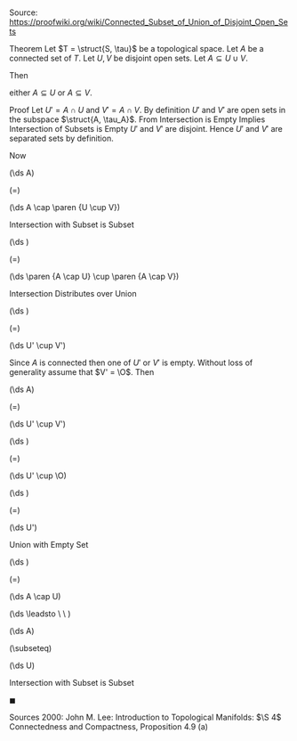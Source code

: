 # 

Source: https://proofwiki.org/wiki/Connected_Subset_of_Union_of_Disjoint_Open_Sets

Theorem
Let $T = \struct{S, \tau}$ be a topological space.
Let $A$ be a connected set of $T$.
Let $U, V$ be disjoint open sets.
Let $A \subseteq U \cup V$.

Then

either $A \subseteq U$ or $A \subseteq V$.


Proof
Let $U' = A \cap U$ and $V' = A \cap V$.
By definition $U'$ and $V'$ are open sets in the subspace $\struct{A, \tau_A}$. 
From Intersection is Empty Implies Intersection of Subsets is Empty $U'$ and $V'$ are disjoint.
Hence $U'$ and $V'$ are separated sets by definition.

Now














\(\ds A\)

\(=\)







\(\ds A \cap \paren {U \cup V}\)





Intersection with Subset is Subset














\(\ds \)

\(=\)







\(\ds \paren {A \cap U} \cup \paren {A \cap V}\)





Intersection Distributes over Union














\(\ds \)

\(=\)







\(\ds U' \cup V'\)









Since $A$ is connected then one of $U'$ or $V'$ is empty.
Without loss of generality assume that $V' = \O$.
Then














\(\ds A\)

\(=\)







\(\ds U' \cup V'\)




















\(\ds \)

\(=\)







\(\ds U' \cup \O\)




















\(\ds \)

\(=\)







\(\ds U'\)





Union with Empty Set














\(\ds \)

\(=\)







\(\ds A \cap U\)














\(\ds \leadsto \ \ \)





\(\ds A\)

\(\subseteq\)







\(\ds U\)





Intersection with Subset is Subset



$\blacksquare$


Sources
2000: John M. Lee: Introduction to Topological Manifolds: $\S 4$ Connectedness and Compactness, Proposition $4.9 \ \text {(a)}$




